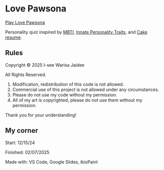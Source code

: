 # Love Pawsona

[Play Love Pawsona](https://iseej.github.io/LovePawsona/)

Personality quiz inspired by [MBTI](https://www.16personalities.com/free-personality-test), [Innate Personality Traits](https://typeofyou.alltheway.tw/en/), and [Cake resume](https://www.cakeresume.com/campaigns/what-cake-r-u/en?locale=en).


## Rules

Copyright &copy; 2025 I-see Warisa Jaidee

All Rights Reserved.

1. Modification, redistribution of this code is not allowed.
2. Commercial use of this project is not allowed under any circumstances.
3. Please do not use my code without my permission.
4. All of my art is copyrighted, please do not use them without my permission.

Thank you for your understanding!



## My corner

Start: 12/15/24

Finished: 02/07/2025

Made with: VS Code, Google Slides, ibisPaint



